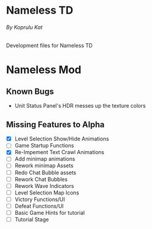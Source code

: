 # Nameless TD
###### By Koprulu Kat

Development files for Nameless TD

# Nameless Mod
## Known Bugs
- Unit Status Panel's HDR messes up the texture colors

## Missing Features to Alpha
- [x] Level Selection Show/Hide Animations
- [ ] Game Startup Functions
- [x] Re-Impement Text Crawl Animations
- [ ] Add minimap animations
- [ ] Rework minimap Assets
- [ ] Redo Chat Bubble assets
- [ ] Rework Chat Bubbles 
- [ ] Rework Wave Indicators
- [ ] Level Selection Map Icons
- [ ] Victory Functions/UI
- [ ] Defeat Functions/UI
- [ ] Basic Game Hints for tutorial
- [ ] Tutorial Stage